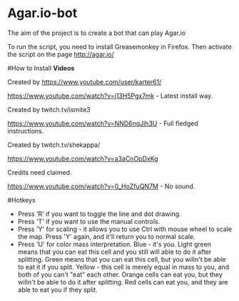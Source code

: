 # Agar.io-bot
The aim of the project is to create a bot that can play Agar.io

To run the script, you need to install Greasemonkey in Firefox. Then activate the script on the page http://agar.io/

#How to Install
**Videos**

Created by https://www.youtube.com/user/karter61/

https://www.youtube.com/watch?v=j13H5Pgx7mk - Latest install way.

Created by twitch.tv/ismite3

https://www.youtube.com/watch?v=NND6nqJih3U - Full fledged instructions.

Created by twitch.tv/shekappa/

https://www.youtube.com/watch?v=a3aCnOpDxKg

Credits need claimed.

https://www.youtube.com/watch?v=0_HoZfuQN7M - No sound.

#Hotkeys

* Press 'R' if you want to toggle the line and dot drawing.
* Press 'T' if you want to use the manual controls.
* Press 'Y' for scaling - it allows you to use Ctrl with mouse wheel to scale the map. Press 'Y' again, and it'll return you to normal scale.
* Press 'U' for color mass interpretation. Blue - it's you. Light green means that you can eat this cell and you still will able to do it after splitting. Green means that you can eat this cell, but you willn't be able to eat it if you split. Yellow - this cell is merely equal in mass to you, and both of you can't "eat" each other. Orange cells can eat you, but they willn't be able to do it after splitting. Red cells can eat you, and they are able to eat you if they split.
